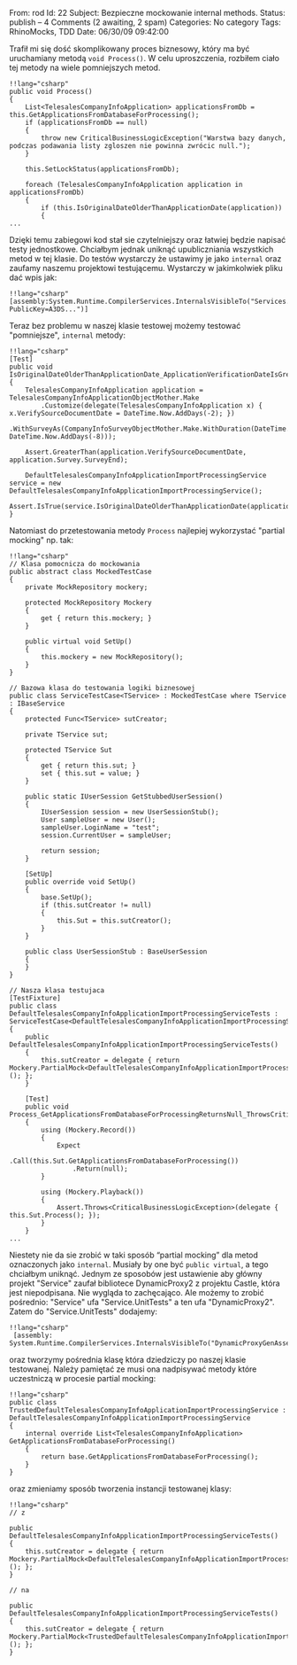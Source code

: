 From: rod
Id: 22
Subject: Bezpieczne mockowanie internal methods.
Status: publish – 4 Comments (2 awaiting, 2 spam)
Categories: No category
Tags: RhinoMocks, TDD
Date: 06/30/09 09:42:00

Trafił mi się dość skomplikowany proces biznesowy, który ma być uruchamiany
metodą `void Process()`. W celu uproszczenia, rozbiłem ciało tej metody
na wiele pomniejszych metod.

    !!lang="csharp"
    public void Process()
    {
        List<TelesalesCompanyInfoApplication> applicationsFromDb = this.GetApplicationsFromDatabaseForProcessing();
        if (applicationsFromDb == null)
        {
            throw new CriticalBusinessLogicException("Warstwa bazy danych, podczas podawania listy zgloszen nie powinna zwrócic null.");
        }

        this.SetLockStatus(applicationsFromDb);

        foreach (TelesalesCompanyInfoApplication application in applicationsFromDb)
        {
            if (this.IsOriginalDateOlderThanApplicationDate(application))
            {
    ...

Dzięki temu zabiegowi kod stał sie czytelniejszy oraz łatwiej będzie napisać
testy jednostkowe. Chciałbym jednak uniknąć upubliczniania wszystkich metod w
tej klasie. Do testów wystarczy że ustawimy je jako `internal` oraz zaufamy
naszemu projektowi testującemu. Wystarczy w jakimkolwiek pliku dać wpis
jak:

    !!lang="csharp"
    [assembly:System.Runtime.CompilerServices.InternalsVisibleTo("Services.UnitTests, PublicKey=A3DS...")]

Teraz bez problemu w naszej klasie testowej możemy testować "pomniejsze",
`internal` metody:

    !!lang="csharp"
    [Test]
    public void IsOriginalDateOlderThanApplicationDate_ApplicationVerificationDateIsGreaterThanSurveyEndDate_ReturnTrue()
    {
        TelesalesCompanyInfoApplication application = TelesalesCompanyInfoApplicationObjectMother.Make
            .Customize(delegate(TelesalesCompanyInfoApplication x) { x.VerifySourceDocumentDate = DateTime.Now.AddDays(-2); })
            .WithSurveyAs(CompanyInfoSurveyObjectMother.Make.WithDuration(DateTime.Now.AddDays(-10), DateTime.Now.AddDays(-8)));

        Assert.GreaterThan(application.VerifySourceDocumentDate, application.Survey.SurveyEnd);

        DefaultTelesalesCompanyInfoApplicationImportProcessingService service = new DefaultTelesalesCompanyInfoApplicationImportProcessingService();
        Assert.IsTrue(service.IsOriginalDateOlderThanApplicationDate(application));
    }

Natomiast do przetestowania metody `Process` najlepiej wykorzystać "partial mocking" np. tak:

    !!lang="csharp"
    // Klasa pomocnicza do mockowania
    public abstract class MockedTestCase
    {
        private MockRepository mockery;

        protected MockRepository Mockery
        {
            get { return this.mockery; }
        }

        public virtual void SetUp()
        {
            this.mockery = new MockRepository();
        }
    }

    // Bazowa klasa do testowania logiki biznesowej
    public class ServiceTestCase<TService> : MockedTestCase where TService : IBaseService
    {
        protected Func<TService> sutCreator;

        private TService sut;

        protected TService Sut
        {
            get { return this.sut; }
            set { this.sut = value; }
        }

        public static IUserSession GetStubbedUserSession()
        {
            IUserSession session = new UserSessionStub();
            User sampleUser = new User();
            sampleUser.LoginName = "test";
            session.CurrentUser = sampleUser;

            return session;
        }

        [SetUp]
        public override void SetUp()
        {
            base.SetUp();
            if (this.sutCreator != null)
            {
                this.Sut = this.sutCreator();
            }
        }

        public class UserSessionStub : BaseUserSession
        {
        }
    }

    // Nasza klasa testujaca
    [TestFixture]
    public class DefaultTelesalesCompanyInfoApplicationImportProcessingServiceTests : ServiceTestCase<DefaultTelesalesCompanyInfoApplicationImportProcessingService>
    {
        public DefaultTelesalesCompanyInfoApplicationImportProcessingServiceTests()
        {
            this.sutCreator = delegate { return Mockery.PartialMock<DefaultTelesalesCompanyInfoApplicationImportProcessingService>(); };
        }

        [Test]
        public void Process_GetApplicationsFromDatabaseForProcessingReturnsNull_ThrowsCriticalBusinessLogicException()
        {
            using (Mockery.Record())
            {
                Expect
                    .Call(this.Sut.GetApplicationsFromDatabaseForProcessing())
                    .Return(null);
            }

            using (Mockery.Playback())
            {
                Assert.Throws<CriticalBusinessLogicException>(delegate { this.Sut.Process(); });
            }
        }
    ...

Niestety nie da sie zrobić w taki sposób “partial mocking” dla metod
oznaczonych jako `internal`. Musiały by one być `public virtual`, a tego
chciałbym uniknąć. Jednym ze sposobów jest ustawienie aby główny projekt
"Service" zaufał bibliotece DynamicProxy2 z projektu Castle, która jest
niepodpisana. Nie wygląda to zachęcająco. Ale możemy to zrobić pośrednio:
"Service" ufa "Service.UnitTests" a ten ufa "DynamicProxy2". Zatem do
"Service.UnitTests" dodajemy:

    !!lang="csharp"
     [assembly: System.Runtime.CompilerServices.InternalsVisibleTo("DynamicProxyGenAssembly2")]

oraz tworzymy pośrednia klasę która dziedziczy po naszej klasie testowanej.
Należy pamiętać ze musi ona nadpisywać metody które uczestniczą w procesie
partial mocking:

    !!lang="csharp"
    public class TrustedDefaultTelesalesCompanyInfoApplicationImportProcessingService : DefaultTelesalesCompanyInfoApplicationImportProcessingService
    {
        internal override List<TelesalesCompanyInfoApplication> GetApplicationsFromDatabaseForProcessing()
        {
            return base.GetApplicationsFromDatabaseForProcessing();
        }
    }

oraz zmieniamy sposób tworzenia instancji testowanej klasy:

    !!lang="csharp"
    // z

    public DefaultTelesalesCompanyInfoApplicationImportProcessingServiceTests()
    {
        this.sutCreator = delegate { return Mockery.PartialMock<DefaultTelesalesCompanyInfoApplicationImportProcessingService>(); };
    }

    // na

    public DefaultTelesalesCompanyInfoApplicationImportProcessingServiceTests()
    {
        this.sutCreator = delegate { return Mockery.PartialMock<TrustedDefaultTelesalesCompanyInfoApplicationImportProcessingService>(); };
    }
